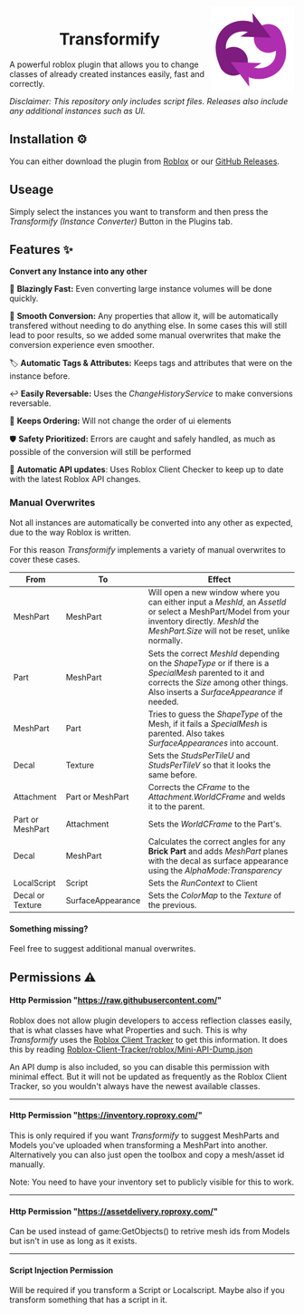 <img align="right" width="150" src="icon.png" alt="Transformify logo" />

<h1 align="center">Transformify</h1>

A powerful roblox plugin that allows you to change classes of already created instances easily, fast and correctly.

_Disclaimer: This repository only includes script files. Releases also include any additional instances such as UI._

## Installation ⚙️

You can either download the plugin from [Roblox]() or our [GitHub Releases](https://github.com/StinkUniverse69/Transformify/releases).

## Useage

Simply select the instances you want to transform and then press the _Transformify (Instance Converter)_ Button in the Plugins tab.

## Features ✨

**Convert any Instance into any other**

🚀 **Blazingly Fast:** Even converting large instance volumes will be done quickly.

🔧 **Smooth Conversion:** Any properties that allow it, will be automatically transfered without needing to do anything else. In some cases this will still lead to poor results, so we added some manual overwrites that make the conversion experience even smoother.

🏷️ **Automatic Tags & Attributes:** Keeps tags and attributes that were on the instance before.

↩️ **Easily Reversable:** Uses the _ChangeHistoryService_ to make conversions reversable.

🧩 **Keeps Ordering:** Will not change the order of ui elements

🛡️ **Safety Prioritized:** Errors are caught and safely handled, as much as possible of the conversion will still be performed

🔄 **Automatic API updates**: Uses Roblox Client Checker to keep up to date with the latest Roblox API changes.


### Manual Overwrites
Not all instances are automatically be converted into any other as expected, due to the way Roblox is written.

For this reason _Transformify_ implements a variety of manual overwrites to cover these cases.

| **From** | **To**  | **Effect**   |
|---|---|---|
| MeshPart | MeshPart| Will open a new window where you can either input a _MeshId_, an _AssetId_ or select a MeshPart/Model from your inventory directly. _MeshId_ the _MeshPart.Size_ will not be reset, unlike normally.
| Part | MeshPart | Sets the correct _MeshId_ depending on the _ShapeType_ or if there is a _SpecialMesh_ parented to it and corrects the _Size_ among other things. Also inserts a _SurfaceAppearance_ if needed.
| MeshPart | Part | Tries to guess the _ShapeType_ of the Mesh, if it fails a _SpecialMesh_ is parented. Also takes _SurfaceAppearances_ into account.
|Decal|Texture| Sets the _StudsPerTileU_ and _StudsPerTileV_ so that it looks the same before.
|Attachment|Part or MeshPart| Corrects the _CFrame_ to the _Attachment.WorldCFrame_ and welds it to the parent.
|Part or MeshPart|Attachment| Sets the _WorldCFrame_ to the Part's.
|Decal|MeshPart| Calculates the correct angles for any **Brick Part** and adds _MeshPart_ planes with the decal as surface appearance using the _AlphaMode:Transparency_
|LocalScript|Script|Sets the _RunContext_ to Client
|Decal or Texture|SurfaceAppearance| Sets the _ColorMap_ to the _Texture_ of the previous.

#### Something missing? 
Feel free to suggest additional manual overwrites.

## Permissions ⚠️

#### Http Permission "https://raw.githubusercontent.com/"
Roblox does not allow plugin developers to access reflection classes easily, that is what classes have what Properties and such. This is why _Transformify_ uses the [Roblox Client Tracker](https://github.com/MaximumADHD/Roblox-Client-Tracker) to get this information. It does this by reading [Roblox-Client-Tracker/roblox/Mini-API-Dump.json](https://raw.githubusercontent.com/MaximumADHD/Roblox-Client-Tracker/roblox/Mini-API-Dump.json)

An API dump is also included, so you can disable this permission with minimal effect. But it will not be updated as frequently as the Roblox Client Tracker, so you wouldn't always have the newest available classes.

---

#### Http Permission "https://inventory.roproxy.com/"

This is only required if you want _Transformify_ to suggest MeshParts and Models you've uploaded when transforming a MeshPart into another. Alternatively you can also just open the toolbox and copy a mesh/asset id manually.

Note: You need to have your inventory set to publicly visible for this to work.

---

#### Http Permission "https://assetdelivery.roproxy.com/"
Can be used instead of game:GetObjects() to retrive mesh ids from Models but isn't in use as long as it exists.

---

#### Script Injection Permission
Will be required if you transform a Script or Localscript. Maybe also if you transform something that has a script in it.
